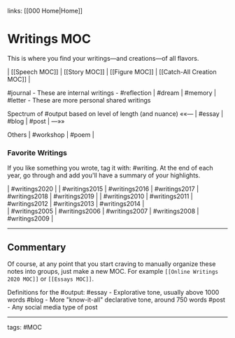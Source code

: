 links: [[000 Home|Home]]

# Writings MOC
This is where you find your writings—and creations—of all flavors. 

| [[Speech MOC]] | [[Story MOC]] | [[Figure MOC]] | [[Catch-All Creation MOC]] |

#journal - These are internal writings - #reflection | #dream | #memory |
#letter - These are more personal shared writings

Spectrum of #output based on level of length (and nuance)
««— | #essay | #blog | #post | —»»

Others
| #workshop | #poem | 

### Favorite Writings
If you like something you wrote, tag it with: #writing. At the end of each year, go through and add you'll have a summary of your highlights. 

| #writings2020 |
| #writings2015 | #writings2016 | #writings2017 | #writings2018 | #writings2019 |
| #writings2010 | #writings2011 | #writings2012 | #writings2013 | #writings2014 |  
| #writings2005 | #writings2006 | #writings2007 | #writings2008 | #writings2009 | 

---
## Commentary
Of course, at any point that you start craving to manually organize these notes into groups, just make a new MOC. For example `[[Online Writings 2020 MOC]]` or `[[Essays MOC]]`.

Definitions for the #output:
#essay - Explorative tone, usually above 1000 words
#blog - More "know-it-all" declarative tone, around 750 words
#post - Any social media type of post

---
tags: #MOC
